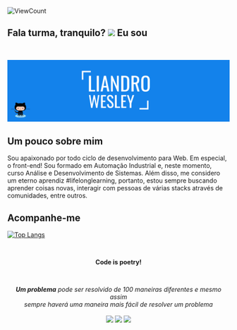 ![ViewCount](https://views.whatilearened.today/views/github/liandro-wesley/Thomas-George-T.svg?cache=remove)

## Fala turma, tranquilo? <img src="https://raw.githubusercontent.com/liandro-wesley/liandro-wesley/master/hi.gif" width="22px"> Eu sou


<br>

<p align="center">
<img src="https://raw.githubusercontent.com/liandro-wesley/liandro-wesley/master/template.png"/>
</p>

## Um pouco sobre mim

Sou apaixonado por todo ciclo de desenvolvimento para Web. Em especial, o front-end! Sou formado em Automação Industrial e, neste momento, curso Análise e Desenvolvimento de Sistemas. Além disso, me considero um eterno aprendiz #lifelonglearning, portanto, estou sempre buscando aprender coisas novas, interagir com pessoas de várias stacks através de comunidades, entre outros.

## Acompanhe-me

[![Top Langs](https://github-readme-stats.vercel.app/api/top-langs?username=liandro-wesley&theme=dark&layout=compact)](https://github.com/nathyts/github-readme-stats)


<br>

<p align="center"><strong>Code is poetry!</strong></p>


<br>

<p align="center">
    <i><strong>Um problema</strong> pode ser resolvido de 100 maneiras diferentes e mesmo assim 
    <br>
    <i>sempre haverá uma maneira mais fácil de resolver um problema</i>
    <br>


   
<br>	
<a target="_blank" href="https://www.linkedin.com/in/liandrowesley/"><img src="https://img.shields.io/badge/-LinkedIn-0077B5?style=for-the-badge&logo=Linkedin&logoColor=white"></img></a>
<a target="_blank" href="mailto:liandro.silva10012@gmail.com"><img src="https://img.shields.io/badge/-Gmail-D14836?style=for-the-badge&logo=Gmail&logoColor=white"></img></a>
<!--<a target="_blank" href="https://medium.com/@thomas_george_thomas"><img src="https://img.shields.io/badge/-Medium-12100E?style=for-the-badge&logo=Medium&logoColor=white"></img></a>-->
<a target="_blank" href="https://twitter.com/wesley_liandro"><img src="https://img.shields.io/badge/-Twitter-1DA1F2?style=for-the-badge&logo=Twitter&logoColor=white"></img></a>
<br>
</p>       
